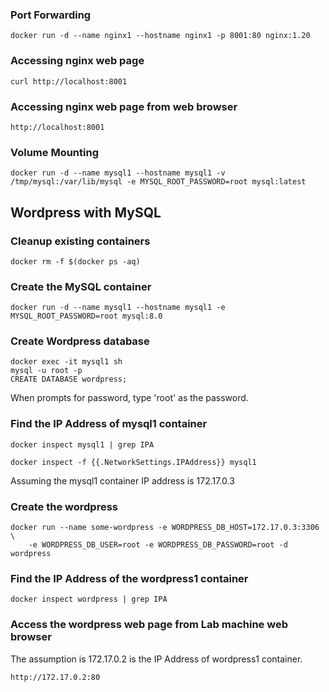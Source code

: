 ### Port Forwarding
```
docker run -d --name nginx1 --hostname nginx1 -p 8001:80 nginx:1.20 
```

### Accessing nginx web page
```
curl http://localhost:8001
```

### Accessing nginx web page from web browser
```
http://localhost:8001
```

### Volume Mounting
```
docker run -d --name mysql1 --hostname mysql1 -v /tmp/mysql:/var/lib/mysql -e MYSQL_ROOT_PASSWORD=root mysql:latest
```

## Wordpress with MySQL

### Cleanup existing containers
```
docker rm -f $(docker ps -aq)
```

### Create the MySQL container
```
docker run -d --name mysql1 --hostname mysql1 -e MYSQL_ROOT_PASSWORD=root mysql:8.0 
```

### Create Wordpress database
```
docker exec -it mysql1 sh
mysql -u root -p
CREATE DATABASE wordpress;
```
When prompts for password, type 'root' as the password.

### Find the IP Address of mysql1 container
```
docker inspect mysql1 | grep IPA

docker inspect -f {{.NetworkSettings.IPAddress}} mysql1
```
Assuming the mysql1 container IP address is 172.17.0.3

### Create the wordpress
```
docker run --name some-wordpress -e WORDPRESS_DB_HOST=172.17.0.3:3306 \
    -e WORDPRESS_DB_USER=root -e WORDPRESS_DB_PASSWORD=root -d wordpress
```

### Find the IP Address of the wordpress1 container
```
docker inspect wordpress | grep IPA
```

### Access the wordpress web page from Lab machine web browser
The assumption is 172.17.0.2 is the IP Address of wordpress1 container.
```
http://172.17.0.2:80
```
